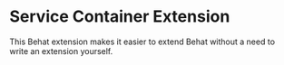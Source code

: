 Service Container Extension
===========================

This Behat extension makes it easier to extend Behat without a need to write
an extension yourself.

